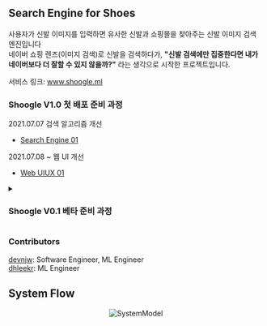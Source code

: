 ## Search Engine for Shoes
사용자가 신발 이미지를 입력하면 유사한 신발과 쇼핑몰을 찾아주는 신발 이미지 검색 엔진입니다<br>
네이버 쇼핑 렌즈(이미지 검색)로 신발을 검색하다가, **"신발 검색에만 집중한다면 내가 네이버보다 더 잘할 수 있지 않을까?"** 라는 생각으로 시작한 프로젝트입니다.<br>

서비스 링크: www.shoogle.ml<br>

### Shoogle V1.0 첫 배포 준비 과정
2021.07.07 검색 알고리즘 개선
* [Search Engine 01]()

2021.07.08 ~ 웹 UI 개선
* [Web UIUX 01]()

<details>
<summary>
  <h3>Shoogle V0.1 베타 준비 과정</h3>
</summary>
<div markdown="1">       

2021.06.29 ~ 07.03
* [Release 01 AI Model Distribution](https://mapadubak.tistory.com/123)

2021.06.25 ~ 06.28 모델 구현
* [Model 02 VGG16 Feature Extraction](https://mapadubak.tistory.com/121)
* [Model 01 Autoencoder with VGG16](https://mapadubak.tistory.com/120)

2021.06.21 ~ 06.24 웹 개발
* [Implementation 03 Trouble Shooting](https://mapadubak.tistory.com/119)
* [Implementation 02 Client & Server](https://mapadubak.tistory.com/118)
* [Implementation 01 Plan](https://mapadubak.tistory.com/117)

아이디어 구상 & 사전 준비

* [Pre Step 00 Start Side Project](https://mapadubak.tistory.com/109)
* [Pre Step 01 Shoes Image Crawling](https://mapadubak.tistory.com/110)
* [Pre Step 02 Object Detection test](https://mapadubak.tistory.com/113)

공부
* [Study 01 Search Engine](https://mapadubak.tistory.com/116)

</div>
</details>


### Contributors
[devnjw](https://github.com/devnjw): Software Engineer, ML Engineer<br>
[dhleekr](https://github.com/dhleekr): ML Engineer


## System Flow
<p align="center"><img alt="SystemModel" src="https://user-images.githubusercontent.com/48133047/124337664-bcb2f700-dbde-11eb-8269-184a6276827e.png"></p>
